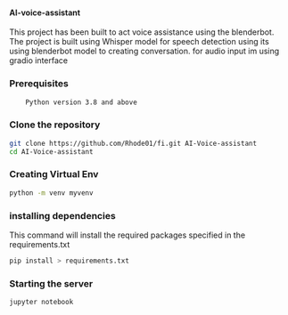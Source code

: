 #### AI-voice-assistant
This project has been built to act voice assistance using the blenderbot.
The project is built using Whisper model for speech detection using its using blenderbot model to creating conversation.
for audio input im using gradio interface
### Prerequisites
```bash
    Python version 3.8 and above
```
### Clone the repository
```bash
git clone https://github.com/Rhode01/fi.git AI-Voice-assistant
cd AI-Voice-assistant
```
### Creating Virtual Env
```bash
python -m venv myvenv
```
### installing dependencies
This command will install the required packages specified in the requirements.txt
```bash
pip install > requirements.txt
```
### Starting the server

```bash
jupyter notebook
```



